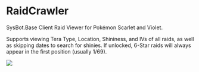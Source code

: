 # RaidCrawler
SysBot.Base Client Raid Viewer for Pokémon Scarlet and Violet.

Supports viewing Tera Type, Location, Shininess, and IVs of all raids, as well as skipping dates to search for shinies. If unlocked, 6-Star raids will always appear in the first position (usually 1/69).

![](https://i.imgur.com/90x9eKw.png)
